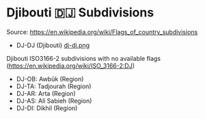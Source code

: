 # Djibouti 🇩🇯 Subdivisions

Source: https://en.wikipedia.org/wiki/Flags_of_country_subdivisions

* DJ-DJ (Djibouti) [dj-dj.png](https://github.com/amckenna41/iso3166-flag-icons/blob/main/iso3166-2-icons/DJ/dj-dj.png)

Djibouti ISO3166-2 subdivisions with no available flags (https://en.wikipedia.org/wiki/ISO_3166-2:DJ)

* DJ-OB: Awbūk (Region)
* DJ-TA: Tadjourah (Region)
* DJ-AR: Arta (Region)
* DJ-AS: Ali Sabieh (Region)
* DJ-DI: Dikhil (Region)